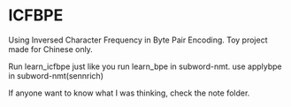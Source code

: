 # ICFBPE
Using Inversed Character Frequency in Byte Pair Encoding. Toy project made for Chinese only. 

Run learn_icfbpe just like you run learn_bpe in subword-nmt. use applybpe in subword-nmt(sennrich)

If anyone want to know what I was thinking, check the note folder. 
